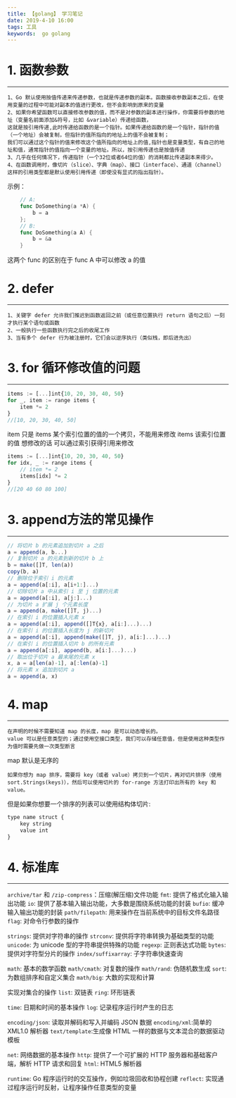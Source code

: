 ```yaml
---
title: 【golang】 学习笔记
date: 2019-4-10 16:00
tags: 工具
keywords:  go golang 
---
```


# 1. 函数参数
-------------
```
1、Go 默认使用按值传递来传递参数，也就是传递参数的副本。函数接收参数副本之后，在使用变量的过程中可能对副本的值进行更改，但不会影响到原来的变量
2、如果你希望函数可以直接修改参数的值，而不是对参数的副本进行操作，你需要将参数的地址（变量名前面添加&符号，比如 &variable）传递给函数，
这就是按引用传递,此时传递给函数的是一个指针。如果传递给函数的是一个指针，指针的值（一个地址）会被复制，但指针的值所指向的地址上的值不会被复制；
我们可以通过这个指针的值来修改这个值所指向的地址上的值,指针也是变量类型，有自己的地址和值，通常指针的值指向一个变量的地址。所以，按引用传递也是按值传递
3、几乎在任何情况下，传递指针（一个32位或者64位的值）的消耗都比传递副本来得少。
4、在函数调用时，像切片（slice）、字典（map）、接口（interface）、通道（channel）这样的引用类型都是默认使用引用传递（即使没有显式的指出指针）。
```
<!-- more -->
示例：
```go
    // A: 
    func DoSomething(a *A) {
        b = a
    };
    // B: 
    func DoSomething(a A) {
        b = &a
    }
```
这两个 func 的区别在于 func A 中可以修改 a 的值

# 2. defer
-------------
```
1、关键字 defer 允许我们推迟到函数返回之前（或任意位置执行 return 语句之后）一刻才执行某个语句或函数
2、一般执行一些函数执行完之后的收尾工作
3、当有多个 defer 行为被注册时，它们会以逆序执行（类似栈，即后进先出）
```
# 3. for 循环修改值的问题
------------
```js
items := [...]int{10, 20, 30, 40, 50}
for _, item := range items {
    item *= 2
}
//[10, 20, 30, 40, 50]
```
item 只是 items 某个索引位置的值的一个拷贝，不能用来修改 items 该索引位置的值
想修改的话 可以通过索引获得引用来修改
```js
items := [...]int{10, 20, 30, 40, 50}
for idx, _ := range items {
    // item *= 2
    items[idx] *= 2
}
//[20 40 60 80 100]
```
# 3. append方法的常见操作
------------
```js
// 将切片 b 的元素追加到切片 a 之后
a = append(a, b...)
// 复制切片 a 的元素到新的切片 b 上
b = make([]T, len(a))
copy(b, a)
// 删除位于索引 i 的元素
a = append(a[:i], a[i+1:]...)
// 切除切片 a 中从索引 i 至 j 位置的元素
a = append(a[:i], a[j:]...)
// 为切片 a 扩展 j 个元素长度
a = append(a, make([]T, j)...)
// 在索引 i 的位置插入元素 x
a = append(a[:i], append([]T{x}, a[i:]...)...)
// 在索引 i 的位置插入长度为 j 的新切片
a = append(a[:i], append(make([]T, j), a[i:]...)...)
// 在索引 i 的位置插入切片 b 的所有元素
a = append(a[:i], append(b, a[i:]...)...)
// 取出位于切片 a 最末尾的元素 x
x, a = a[len(a)-1], a[:len(a)-1]
// 将元素 x 追加到切片 a
a = append(a, x)
```
# 4. map
------------
```
在声明的时候不需要知道 map 的长度，map 是可以动态增长的。
value 可以是任意类型的；通过使用空接口类型，我们可以存储任意值，但是使用这种类型作为值时需要先做一次类型断言
```
map 默认是无序的
```
如果你想为 map 排序，需要将 key（或者 value）拷贝到一个切片，再对切片排序（使用 sort.Strings(keys)），然后可以使用切片的 for-range 方法打印出所有的 key 和 value。
```
但是如果你想要一个排序的列表可以使用结构体切片:
```js
type name struct {
    key string
    value int
}
```

# 4. 标准库
------------
`archive/tar` 和 `/zip-compress`：压缩(解压缩)文件功能
`fmt`: 提供了格式化输入输出功能
`io`: 提供了基本输入输出功能，大多数是围绕系统功能的封装
`bufio`: 缓冲输入输出功能的封装
`path/filepath`: 用来操作在当前系统中的目标文件名路径
`flag`: 对命令行参数的操作

`strings`: 提供对字符串的操作
`strconv`: 提供将字符串转换为基础类型的功能
`unicode`: 为 unicode 型的字符串提供特殊的功能
`regexp`: 正则表达式功能
`bytes`: 提供对字符型分片的操作
`index/suffixarray`: 子字符串快速查询

`math`: 基本的数学函数
`math/cmath`: 对复数的操作
`math/rand`: 伪随机数生成
`sort`: 为数组排序和自定义集合
`math/big`: 大数的实现和计算

实现对集合的操作
`list`: 双链表
`ring`: 环形链表

`time`: 日期和时间的基本操作
`log`: 记录程序运行时产生的日志

`encoding/json`: 读取并解码和写入并编码 JSON 数据
`encoding/xml`:简单的 XML1.0 解析器
`text/template`:生成像 HTML 一样的数据与文本混合的数据驱动模板

`net`: 网络数据的基本操作
`http`: 提供了一个可扩展的 HTTP 服务器和基础客户端，解析 HTTP 请求和回复
`html`: HTML5 解析器

`runtime`: Go 程序运行时的交互操作，例如垃圾回收和协程创建
`reflect`: 实现通过程序运行时反射，让程序操作任意类型的变量